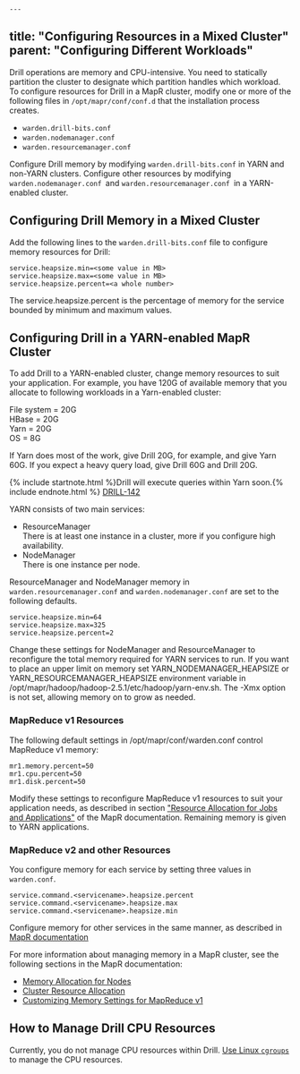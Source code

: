     ---
title: "Configuring Resources in a Mixed Cluster"
parent: "Configuring Different Workloads"
---
Drill operations are memory and CPU-intensive. You need to statically partition the cluster to designate which partition handles which workload. To configure resources for Drill in a MapR cluster, modify one or more of the following files in `/opt/mapr/conf/conf.d` that the installation process creates. 

* `warden.drill-bits.conf`
* `warden.nodemanager.conf`
* `warden.resourcemanager.conf`

Configure Drill memory by modifying `warden.drill-bits.conf` in YARN and non-YARN clusters. Configure other resources by modifying `warden.nodemanager.conf `and `warden.resourcemanager.conf `in a YARN-enabled cluster.

## Configuring Drill Memory in a Mixed Cluster

Add the following lines to the `warden.drill-bits.conf` file to configure memory resources for Drill:

    service.heapsize.min=<some value in MB>
    service.heapsize.max=<some value in MB>
    service.heapsize.percent=<a whole number>

The service.heapsize.percent is the percentage of memory for the service bounded by minimum and maximum values.

## Configuring Drill in a YARN-enabled MapR Cluster

To add Drill to a YARN-enabled cluster, change memory resources to suit your application. For example, you have 120G of available memory that you allocate to following workloads in a Yarn-enabled cluster:

File system = 20G  
HBase = 20G  
Yarn = 20G  
OS = 8G  

If Yarn does most of the work, give Drill 20G, for example, and give Yarn 60G. If you expect a heavy query load, give Drill 60G and Drill 20G.

{% include startnote.html %}Drill will execute queries within Yarn soon.{% include endnote.html %} [DRILL-142](https://issues.apache.org/jira/browse/DRILL-142)

YARN consists of two main services:

* ResourceManager  
  There is at least one instance in a cluster, more if you configure high availability.  
* NodeManager  
  There is one instance per node. 

ResourceManager and NodeManager memory in `warden.resourcemanager.conf` and
 `warden.nodemanager.conf` are set to the following defaults. 

    service.heapsize.min=64
    service.heapsize.max=325
    service.heapsize.percent=2

Change these settings for NodeManager and ResourceManager to reconfigure the total memory required for YARN services to run. If you want to place an upper limit on memory set YARN_NODEMANAGER_HEAPSIZE or YARN_RESOURCEMANAGER_HEAPSIZE environment variable in /opt/mapr/hadoop/hadoop-2.5.1/etc/hadoop/yarn-env.sh. The -Xmx option is not set, allowing memory on to grow as needed.

### MapReduce v1 Resources

The following default settings in /opt/mapr/conf/warden.conf control MapReduce v1 memory:

    mr1.memory.percent=50
    mr1.cpu.percent=50
    mr1.disk.percent=50

Modify these settings to reconfigure MapReduce v1 resources to suit your application needs, as described in section ["Resource Allocation for Jobs and Applications"](http://doc.mapr.com/display/MapR/Resource+Allocation+for+Jobs+and+Applications) of the MapR documentation. Remaining memory is given to YARN applications. 


### MapReduce v2 and other Resources

You configure memory for each service by setting three values in `warden.conf`.

    service.command.<servicename>.heapsize.percent
    service.command.<servicename>.heapsize.max
    service.command.<servicename>.heapsize.min

Configure memory for other services in the same manner, as described in [MapR documentation](http://doc.mapr.com/display/MapR/warden.%3Cservicename%3E.conf)

For more information about managing memory in a MapR cluster, see the following sections in the MapR documentation:
* [Memory Allocation for Nodes](http://doc.mapr.com/display/MapR40x/Memory+Allocation+for+Nodes)
* [Cluster Resource Allocation](http://doc.mapr.com/display/MapR40x/Cluster+Resource+Allocation)
* [Customizing Memory Settings for MapReduce v1](http://doc.mapr.com/display/MapR40x/Customize+Memory+Settings+for+MapReduce+v1)

## How to Manage Drill CPU Resources
Currently, you do not manage CPU resources within Drill. [Use Linux `cgroups`](http://en.wikipedia.org/wiki/Cgroups) to manage the CPU resources.